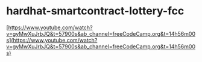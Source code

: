 # hardhat-smartcontract-lottery-fcc

[https://www.youtube.com/watch?v=gyMwXuJrbJQ&t=57900s&ab_channel=freeCodeCamp.org&t=14h56m00s](https://www.youtube.com/watch?v=gyMwXuJrbJQ&t=57900s&ab_channel=freeCodeCamp.org&t=14h56m00s)
